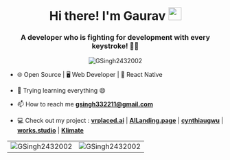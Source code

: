 <h1 align="center">Hi there! I'm Gaurav <img src="https://emojis.slackmojis.com/emojis/images/1536351075/4594/blob-wave.gif" width="30" height="30px"/></h1>
<h3 align="center">A developer who is fighting for development with every keystroke! 🦾✨</h3>

<p align="center"> 
  <img src="https://komarev.com/ghpvc/?username=GSingh2432002&label=Profile%20views&color=0e75b6&style=flat" alt="GSingh2432002" /> 
</p>

- 🌐 Open Source | 🖥️ Web Developer | 📱 React Native

- 🌱 Trying learning everything 😄

- 📫 How to reach me **gsingh332211@gmail.com**

- 💻 Check out my project : **[vrplaced.ai](https://vrplaced.ai/)** | **[AILanding.page](https://ai-landing-page.gauravsingh.co.in/)** | **[cynthiaugwu](https://cynthiaugwuclone-com.vercel.app/)** | **[works.studio](https://works-studio-bice.vercel.app/)** | **[Klimate](https://weather-app-tau-green.vercel.app/)**


<table>
  <tr>
    <td><img src="https://github-readme-stats.vercel.app/api?username=GSingh2432002&show_icons=true&theme=radical&hide_border=true" alt="GSingh2432002" /></td>
    <td><img src="https://github-readme-streak-stats.herokuapp.com?user=GSingh2432002&theme=radical&hide_border=true" alt="GSingh2432002" /></td>
  </tr>
</table>
